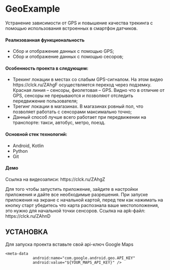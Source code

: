 # GeoExample

Устранение зависимости от GPS и повышение качества трекинга с помощью использования встроенных в смартфон датчиков.

<h4>Реализованная функциональность</h4>
<ul>
    <li>Сбор и отображение данных с помощью GPS;</li>
    <li>Сбор и отображение данных с помощью сесоров;</li>
</ul> 
<h4>Особенность проекта в следующем:</h4>
<ul>
 <li>Трекинг локации в местах со слабым GPS-сигналом. На этом видео https://clck.ru/ZAhgF осуществляется переход через подземку. Красная линия – сенсоры, фиолетовая – GPS. Видно что в отличие от GPS, сенсоры не прерываются и позволяют отследить передвижение пользователя;</li>
 <li>Трегинг локации в магазинах. В магазинах ровный пол, что позволяет работать с сенсорами максимально точно;</li>
 <li>Данный способ лучше всего работает при передвижении на транспорте: такси, автобус, метро, поезд.</li>  
</ul>
<h4>Основной стек технологий:</h4>
<ul>
  <li>Android, Kotlin</li>
  <li>Python</li>
	<li>Git</li>
</ul>

<h4>Демо</h4>
<p>Ссылка на видеозаписи: https://clck.ru/ZAhgZ </p>
<p>Для того чтобы запустить приложение, зайдите в настройки приложения и дайте все необходимые разрешения. При запуске приложения на экране с начальной картой, перед тем как нажимать на кнопку старт убедитесь что карта распознала ваше местоположения, это нужно для начальной точки сенсоров. Ссылка на apk-файл: https://clck.ru/ZAhnD</p>

УСТАНОВКА
------------
Для запуска проекта вставьте свой api-ключ Google Maps
~~~
<meta-data
            android:name="com.google.android.geo.API_KEY"
            android:value="${YOUR_MAPS_API_KEY}" />
~~~

